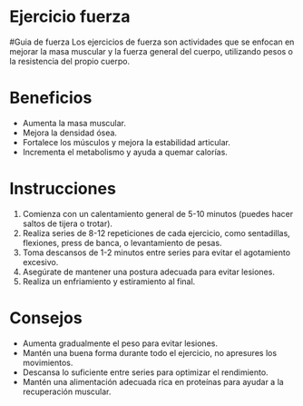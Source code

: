 # Ejercicio fuerza

#Guia de fuerza
Los ejercicios de fuerza son actividades que se enfocan en mejorar la masa muscular y la fuerza general del cuerpo, utilizando pesos o la resistencia del propio cuerpo.

# Beneficios
- Aumenta la masa muscular.
- Mejora la densidad ósea.
- Fortalece los músculos y mejora la estabilidad articular.
- Incrementa el metabolismo y ayuda a quemar calorías.

# Instrucciones
1. Comienza con un calentamiento general de 5-10 minutos (puedes hacer saltos de tijera o trotar).
2. Realiza series de 8-12 repeticiones de cada ejercicio, como sentadillas, flexiones, press de banca, o levantamiento de pesas.
3. Toma descansos de 1-2 minutos entre series para evitar el agotamiento excesivo.
4. Asegúrate de mantener una postura adecuada para evitar lesiones.
5. Realiza un enfriamiento y estiramiento al final.

# Consejos
- Aumenta gradualmente el peso para evitar lesiones.
- Mantén una buena forma durante todo el ejercicio, no apresures los movimientos.
- Descansa lo suficiente entre series para optimizar el rendimiento.
- Mantén una alimentación adecuada rica en proteínas para ayudar a la recuperación muscular.
